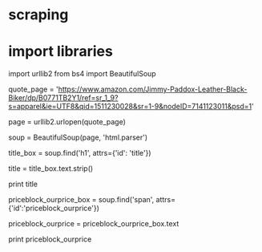 # scraping
# import libraries
import urllib2
from bs4 import BeautifulSoup

quote_page = 'https://www.amazon.com/Jimmy-Paddox-Leather-Black-Biker/dp/B0771TB2Y1/ref=sr_1_9?s=apparel&ie=UTF8&qid=1511230028&sr=1-9&nodeID=7141123011&psd=1'

page = urllib2.urlopen(quote_page)

soup = BeautifulSoup(page, 'html.parser')

title_box = soup.find('h1', attrs={'id': 'title'}) 

title = title_box.text.strip()

print title

priceblock_ourprice_box = soup.find('span', attrs={'id':'priceblock_ourprice'})

priceblock_ourprice = priceblock_ourprice_box.text

print priceblock_ourprice

